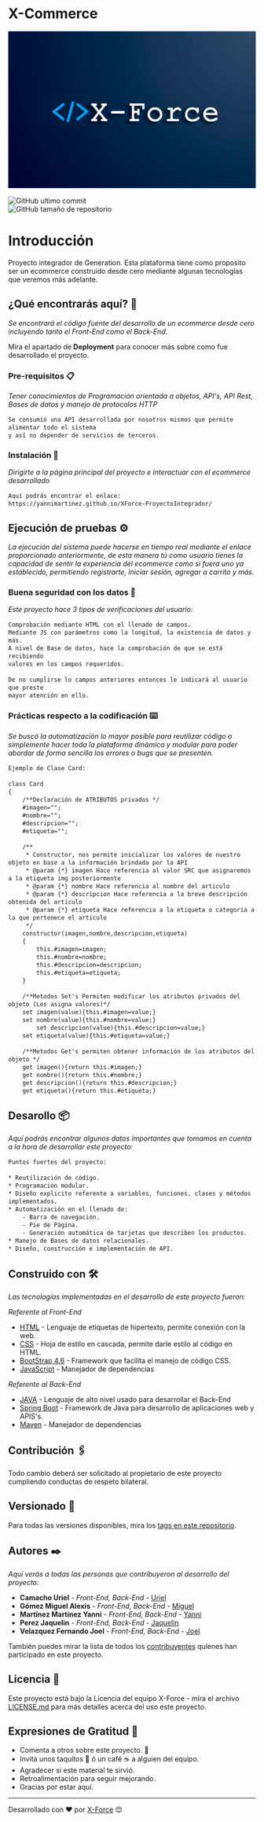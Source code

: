 # X-Commerce
<center>
    <img src='assets/media/banner.png'>
</center>

![GitHub ultimo commit](https://img.shields.io/github/last-commit/YanniMartinez/XForce-ProyectoIntegrador?style=for-the-badge) <br>
![GitHub tamaño de repositorio](https://img.shields.io/github/repo-size/YanniMartinez/XForce-ProyectoIntegrador?style=for-the-badge) <br>

# Introducción

Proyecto integrador de Generation. Esta plataforma tiene como proposito ser un ecommerce construido desde cero mediante algunas tecnologías que veremos más adelante.

## ¿Qué encontrarás aquí? 🚀

_Se encontrará el código fuente del desarrollo de un ecommerce desde cero incluyendo tanto el Front-End como el Back-End._

Mira el apartado de **Deployment** para conocer más sobre como fue desarrollado el proyecto.


### Pre-requisitos 📋

_Tener conocimientos de Programación orientada a objetos, API's, API Rest, Bases de datos y manejo de protocolos HTTP_

```
Se consumió una API desarrollada por nosotros mismos que permite alimentar todo el sistema 
y así no depender de servicios de terceros.
```

### Instalación 🔧

_Dirigirte a la página principal del proyecto e interactuar con el ecommerce desarrollado_

```
Aquí podrás encontrar el enlace: https://yannimartinez.github.io/XForce-ProyectoIntegrador/
```

## Ejecución de pruebas ⚙️

_La ejecución del sistema puede hacerse en tiempo real mediante el enlace proporcionado anteriormente, de esta manera tú como usuario tienes la capacidad de sentir la experiencia del ecommerce como si fuera uno ya establecido, permitiendo registrarte, iniciar sesión, agregar a carrito y más._

### Buena seguridad con los datos 🔩

_Este proyecto hace 3 tipos de verificaciones del usuario:_

```
Comprobación mediante HTML con el llenado de campos.
Mediante JS con parámetros como la longitud, la existencia de datos y más.
A nivel de Base de datos, hace la comprobación de que se está recibiendo 
valores en los campos requeridos.

De no cumplirse lo campos anteriores entonces le indicará al usuario que preste 
mayor atención en ello.
```

### Prácticas respecto a la codificación ⌨️

_Se buscó la automatización lo mayor posible para reutilizar código o simplemente hacer toda la plataforma dinámica y modular para poder abordar de forma sencilla los errores o bugs que se presenten._

```
Ejemplo de Clase Card:

class Card
{
    /**Declaración de ATRIBUTOS privados */
    #imagen="";
    #nombre="";
    #descripcion="";
    #etiqueta="";

    /**
     * Constructor, nos permite inicializar los valores de nuestro objeto en base a la información brindada por la API
     * @param {*} imagen Hace referencia al valor SRC que asignaremos a la etiqueta img posteriormente
     * @param {*} nombre Hace referencia al nombre del articulo
     * @param {*} descripcion Hace referencia a la breve descripción obtenida del articulo
     * @param {*} etiqueta Hace referencia a la etiqueta o categoria a la que pertenece el articulo
     */
    constructor(imagen,nombre,descripcion,etiqueta)
    {
        this.#imagen=imagen;
        this.#nombre=nombre;
        this.#descripcion=descripcion;
        this.#etiqueta=etiqueta;
    }

    /**Metodos Set's Permiten modificar los atributos privados del objeto (Les asigna valores)*/
    set imagen(value){this.#imagen=value;}
    set nombre(value){this.#nombre=value;}
        set descripcion(value){this.#descripcion=value;}
    set etiqueta(value){this.#etiqueta=value;}

    /**Metodos Get's permiten obtener información de los atributos del objeto */
    get imagen(){return this.#imagen;}
    get nombre(){return this.#nombre;}
    get descripcion(){return this.#descripcion;}
    get etiqueta(){return this.#etiqueta;}

```

## Desarollo 📦

_Aquí podrás encontrar algunos datos importantes que tomamos en cuenta a la hora de desarrollar este proyecto:_

```
Puntos fuertes del proyecto:

* Reutilización de código.
* Programación modular.
* Diseño explicito referente a variables, funciones, clases y métodos implementados.
* Automatización en el llenado de:
    - Barra de navegación.
    - Pie de Página.
    - Generación automática de tarjetas que describen los productos.
* Manejo de Bases de datos relacionales.
* Diseño, construcción e implementación de API.
```

## Construido con 🛠️

_Las tecnologías implementadas en el desarrollo de este proyecto fueron:_

_Referente al Front-End_
* [HTML](https://developer.mozilla.org/es/docs/Web/HTML) - Lenguaje de etiquetas de hipertexto, permite conexión con la web.
* [CSS](https://developer.mozilla.org/es/docs/Web/CSS) - Hoja de estilo en cascada, permite darle estilo al código en HTML.
* [BootStrap 4.6](https://getbootstrap.com/docs/4.6/getting-started/introduction/) - Framework que facilita el manejo de código CSS.
* [JavaScript](https://maven.apache.org/) - Manejador de dependencias

_Referente al Back-End_
* [JAVA](https://www.java.com/es/) - Lenguaje de alto nivel usado para desarrollar el Back-End
* [Spring Boot](https://spring.io/projects/spring-boot) - Framework de Java para desarrollo de aplicaciones web y APIS's.
* [Maven](https://maven.apache.org/) - Manejador de dependencias


## Contribución 🖇️

Todo cambio deberá ser solicitado al propietario de este proyecto cumpliendo conductas de respeto bilateral.

## Versionado 📌
Para todas las versiones disponibles, mira los [tags en este repositorio](https://github.com/YanniMartinez/XForce-ProyectoIntegrador).

## Autores ✒️

_Aquí verás a todas las personas que contribuyeron al desarrollo del proyecto:_

* **Camacho Uriel** - *Front-End, Back-End* - [Uriel](https://github.com/generaliru)
* **Gómez Miguel Alexis** - *Front-End, Back-End* - [Miguel](https://github.com/proivited)
* **Martínez Martínez Yanni** - *Front-End, Back-End* - [Yanni](https://github.com/YanniMartinez)
* **Perez Jaquelin** - *Front-End, Back-End* - [Jaquelin](https://github.com/jaquelin-AP18)
* **Velazquez Fernando Joel** - *Front-End, Back-End* - [Joel](https://github.com/joelv9000)

También puedes mirar la lista de todos los [contribuyentes](https://github.com/YanniMartinez/XForce-ProyectoIntegrador/graphs/contributors) quíenes han participado en este proyecto. 

## Licencia 📄

Este proyecto está bajo la Licencia del equipo X-Force - mira el archivo [LICENSE.md](LICENSE.md) para más detalles acerca del uso este proyecto.

## Expresiones de Gratitud 🎁

* Comenta a otros sobre este proyecto. 📢
* Invita unos taquitos 🌮 ó un café ☕ a alguien del equipo. 
* Agradecer si este material te sirvió.
* Retroalimentación para seguir mejorando.
* Gracias por estar aquí.



---
Desarrollado con ❤️ por [X-Force](https://github.com/YanniMartinez/XForce-ProyectoIntegrador) 😊
